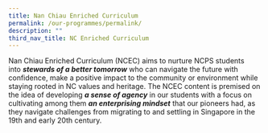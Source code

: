 ```yaml
---
title: Nan Chiau Enriched Curriculum
permalink: /our-programmes/permalink/
description: ""
third_nav_title: NC Enriched Curriculum
---
```

Nan Chiau Enriched Curriculum (NCEC) aims to nurture NCPS students into **_stewards of a better tomorrow_** who can navigate the future with confidence, make a positive impact to the community or environment while staying rooted in NC values and heritage. The NCEC content is premised on the idea of developing _**a sense of agency**_ in our students with a focus on cultivating among them _**an enterprising mindset**_ that our pioneers had, as they navigate challenges from migrating to and settling in Singapore in the 19th and early 20th century.